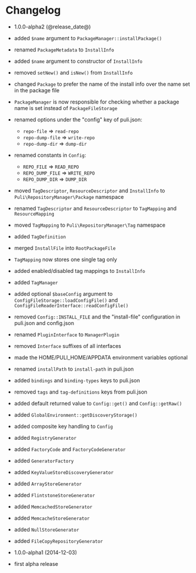 Changelog
=========

* 1.0.0-alpha2 (@release_date@)

 * added `$name` argument to `PackageManager::installPackage()`
 * renamed `PackageMetadata` to `InstallInfo`
 * added `$name` argument to constructor of `InstallInfo`
 * removed `setNew()` and `isNew()` from `InstallInfo`
 * changed `Package` to prefer the name of the install info over the name set in
   the package file
 * `PackageManager` is now responsible for checking whether a package name is 
   set instead of `PackageFileStorage`
 * renamed options under the "config" key of puli.json:
   * `repo-file` => `read-repo`
   * `repo-dump-file` => `write-repo`
   * `repo-dump-dir` => `dump-dir`
 * renamed constants in `Config`:
   * `REPO_FILE` => `READ_REPO`
   * `REPO_DUMP_FILE` => `WRITE_REPO`
   * `REPO_DUMP_DIR` => `DUMP_DIR`
 * moved `TagDescriptor`, `ResourceDescriptor` and `InstallInfo` to
   `Puli\RepositoryManager\Package` namespace
 * renamed `TagDescriptor` and `ResourceDescriptor` to `TagMapping` and
   `ResourceMapping`
 * moved `TagMapping` to `Puli\RepositoryManager\Tag` namespace
 * added `TagDefinition`
 * merged `InstallFile` into `RootPackageFile`
 * `TagMapping` now stores one single tag only
 * added enabled/disabled tag mappings to `InstallInfo`
 * added `TagManager`
 * added optional `$baseConfig` argument to `ConfigFileStorage::loadConfigFile()` 
   and `ConfigFileReaderInterface::readConfigFile()`
 * removed `Config::INSTALL_FILE` and the "install-file" configuration in
   puli.json and config.json
 * renamed `PluginInterface` to `ManagerPlugin`
 * removed `Interface` suffixes of all interfaces
 * made the HOME/PULI_HOME/APPDATA environment variables optional
 * renamed `installPath` to `install-path` in puli.json
 * added `bindings` and `binding-types` keys to puli.json
 * removed `tags` and `tag-definitions` keys from puli.json
 * added default returned value to `Config::get()` and `Config::getRaw()` 
 * added `GlobalEnvironment::getDiscoveryStorage()`
 * added composite key handling to `Config`
 * added `RegistryGenerator`
 * added `FactoryCode` and `FactoryCodeGenerator`
 * added `GeneratorFactory`
 * added `KeyValueStoreDiscoveryGenerator`
 * added `ArrayStoreGenerator`
 * added `FlintstoneStoreGenerator`
 * added `MemcachedStoreGenerator`
 * added `MemcacheStoreGenerator`
 * added `NullStoreGenerator`
 * added `FileCopyRepositoryGenerator`

* 1.0.0-alpha1 (2014-12-03)

 * first alpha release
